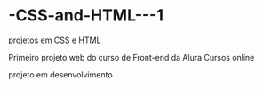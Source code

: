 # -CSS-and-HTML---1
projetos em CSS e HTML

Primeiro projeto web do curso de Front-end da Alura Cursos online

projeto em desenvolvimento


